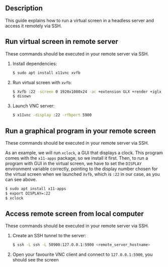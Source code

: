 Description
-----------

This guide explains how to run a virtual screen in a headless server and access it remotely via SSH.


Run virtual screen in remote server
-----------------------------------

These commands should be executed in your remote server via SSH.

1. Install dependencies:

   ```bash
   $ sudo apt install x11vnc xvfb
   ```

2. Run virtual screen with `xvfb`:

   ```bash
   $ Xvfb :22 -screen 0 1920x1080x24 -ac +extension GLX +render +iglx -noreset &
   $ disown
   ```

3. Launch VNC server:

   ```bash
   $ x11vnc -display :22 -rfbport 5900
   ```


Run a graphical program in your remote screen
---------------------------------------------

These commands should be executed in your remote server via SSH.

As an example, we will run `xclock`, a GUI that displays a clock. This program comes with the `x11-apps` package, so we install it first.
Then, to run a program with GUI in the virtual screen, we have to set the `DISPLAY` environment variable correctly, pointing to the display number chosen for the virtual screen when we launched `Xvfb`, which is `:22` in our case, as you can see above.

   ```bash
   $ sudo apt install x11-apps
   $ export DISPLAY=:22
   $ xclock
   ```
   
Access remote screen from local computer
----------------------------------------

These commands should be executed in your remote server via SSH.

1. Create an SSH tunnel to the server:

   ```bash
   $ ssh -L ssh -L 50900:127.0.0.1:5900 <remote_server_hostname>
   ```
   
2. Open your favourite VNC client and connect to `127.0.0.1:5900`, you should see the screen 


